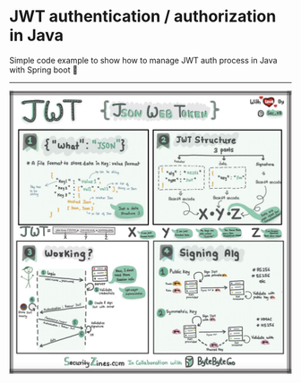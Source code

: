 # JWT authentication / authorization in Java


Simple code example to show how to manage JWT auth process in Java with Spring boot 🚀

---

<img title="JWT Byte Byte Go" alt="JWT Byte Byte Go resource" src="imgs/byte-byte-go-img-jwt.jpeg">